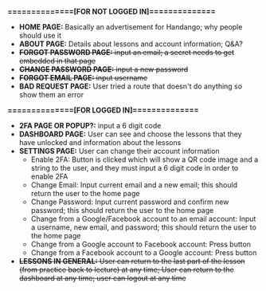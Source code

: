 **==============[FOR NOT LOGGED IN]==============**
* **HOME PAGE:** Basically an advertisement for Handango; why people should use it
* **ABOUT PAGE:** Details about lessons and account information; Q&A?
* ~~**FORGOT PASSWORD PAGE:** input an email; a secret needs to get embedded in that page~~
* ~~**CHANGE PASSWORD PAGE:** input a new password~~
* ~~**FORGOT EMAIL PAGE:** input username~~
* **BAD REQUEST PAGE:** User tried a route that doesn't do anything so show them an error

**==============[FOR LOGGED IN]==============**
* **2FA PAGE OR POPUP?:** input a 6 digit code
* **DASHBOARD PAGE:** User can see and choose the lessons that they have unlocked and information about the lessons
* **SETTINGS PAGE:** User can change their account information
    * Enable 2FA: Button is clicked which will show a QR code image and a string to the user, and they must input a 6 digit code in order to enable 2FA
    * Change Email: Input current email and a new email; this should return the user to the home page
    * Change Password: Input current password and confirm new password; this should return the user to the home page
    * Change from a Google/Facebook account to an email account: Input a username, new email, and password; this should return the user to the home page
    * Change from a Google account to Facebook account: Press button
    * Change from a Facebook account to a Google account: Press button
* ~~**LESSONS IN GENERAL:** User can return to the last part of the lesson (from practice back to lecture) at any time; User can return to the dashboard at any time; user can logout at any time~~
